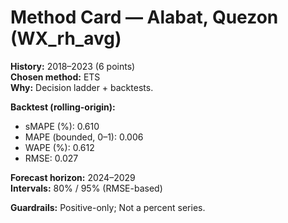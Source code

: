 # Method Card — Alabat, Quezon (WX_rh_avg)

**History:** 2018–2023 (6 points)  
**Chosen method:** ETS  
**Why:** Decision ladder + backtests.

**Backtest (rolling-origin):**
- sMAPE (%): 0.610
- MAPE (bounded, 0–1): 0.006
- WAPE (%): 0.612
- RMSE: 0.027

**Forecast horizon:** 2024–2029  
**Intervals:** 80% / 95% (RMSE-based)

**Guardrails:** Positive-only; Not a percent series.
